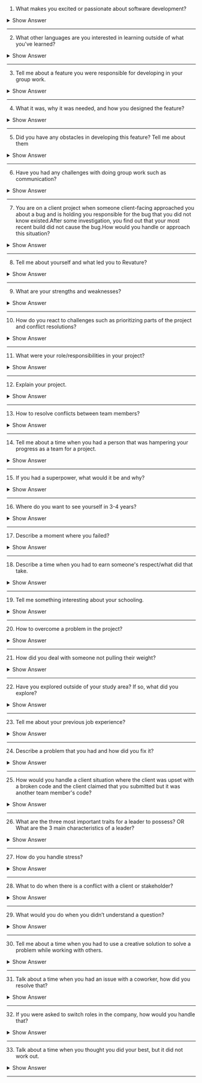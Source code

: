 1.	What makes you excited or passionate about software development?

<details>
<summary> Show Answer </summary>
<blockquote>
 
Sample Answer 1: I want to be a software developer because designing computer programs lets me use my creative and problem-solving skills.Software development wasn't my initial career path, but I'm glad I discovered it.In college, I originally studied communications.After obtaining my bachelor's degree in communications, I accepted a job as an editor at a publishing firm.I was responsible for correcting grammatical and stylistic mistakes in clients' work.While I was good at my job and worked hard, the position didn't excite me, so I searched for something more fulfilling.I learned more about the subject via online resources and began to teach myself basic concepts.Eventually, I earned a bachelor's degree in computer science.I enjoyed the challenges that my education presented, and I'm very excited to work as a professional software developer and use the versatile skills that this career demands.

Sample answer 2: I am a Mathematics student.In my eyes, Mathematics is the tool used by the nature to communicate with humans.Similarly, programming is the tool used by humans to communicate with computers.It feels like a great achievement when you finally get the code right after weeks of debugging.Seriously, those who have never done programming will never know the feeling.It feels like a savior when you figure out and implement the edge cases beforehand.In short, programming is challenging, gives me thrills, and gives a workout to my brain.That’s why I’m passionate about programming.

</details>
</blockquote>

------------
 
2.	What other languages are you interested in learning outside of what you've learned?

<details>
<summary> Show Answer </summary>
<blockquote>
 
Sample Answer: Related to technical languages and choose an answer on why did you choose that programming language.

Sample answer: I would learn German and Spanish.I choose German because the vocabulary is similar to English.I choose Spanish as its widely spoken.These 2 languages might help me in my career upliftment as well.
 
</details>
</blockquote>
 
-----------


3.	Tell me about a feature you were responsible for developing in your group work.

<details>
<summary> Show Answer </summary>
<blockquote>
 
Sample answer: I created a utility that helps convert the excel data to a format that my company’s platform supports.

</details>
</blockquote>
 
------------
 
4.	What it was, why it was needed, and how you designed the feature?

<details>
<summary> Show Answer </summary>
<blockquote>
 
Sample answer: A conversion utility that converts all the excel data into a specific format, which was manually done earlier, and when we developed this, it saved a lot of time along with accuracy.
 
</details>
</blockquote>
 
------------

5.	Did you have any obstacles in developing this feature? Tell me about them

<details>
<summary> Show Answer </summary>
<blockquote>
 
Sample answer: I was developing this utility in my available time and I couldn’t spend my work hours.Hence, was concerned about time management but I managed to complete the utility along with my other project works.
 
</details>
</blockquote>
 
--------------

6.	Have you had any challenges with doing group work such as communication?

<details>
<summary> Show Answer </summary>
<blockquote>
 
Sample Answer: 
Lack of clarity
Trust issues
Personality conflicts
Withholding information
Lack of communication
Reduced engagement
Excessive staff numbers
Interior competition
Sample scenario: When I was working with a team of 10 people on a project of content creation, everyone had multiple opinions about executing the task.At times, it led to personal conflicts as well.We, as a team, decided to talk about this and come up with a common strategy that everyone supports and we were successful in accomplishing that.Initially, we had struggled to come up with a common solution due to communication barriers but we figured out ways to resolve and the task is successfully executed.
 
</details>
</blockquote>

---------------


7.	You are on a client project when someone client-facing approached you about a bug and is holding you responsible for the bug that you did not know existed.After some investigation, you find out that your most recent 
build did not cause the bug.How would you handle or approach this situation?

<details>
<summary> Show Answer </summary>
<blockquote>
 
If you are an ethical and empathetic person you own up to this and let the chips fall where they may.You need to ensure that when you notify your client of the fault, you also inform them of how this mistake occurred and how it will never occur again with documented changes in processes and tests to catch any similar issue in the future.Even though the broken code is from someone else and you are not at fault, do not come up with reasons defending your part.Instead, try to take responsibility and come up with solutions to resolve this problem.That way, you portray yourself as a good and responsible team player.

</details>
</blockquote>
 
-------------

8.	Tell me about yourself and what led you to Revature?

<details>
<summary> Show Answer </summary>
<blockquote>
 
Sample Answer: Good morning.I want to thank everyone for giving me this golden opportunity to introduce myself.My name is ABC, and I am from Bombay.I am a computer science graduate from XYZ university.I now work as an intern at Youth Foundation, and I am a big fan of soccer and gymnastics.My goal is to build a successful career as an XYZ, which can help the company and me personally.My strengths are my positive attitude, punctuality, and interpersonal skills.My weakness is my emotional nature.This is all about me.Thanks once again for this wonderful chance.

Revature is a well-reputed company with numerous opportunities on learning platforms.It has got a good working environment and the knowledge and career opportunities that Revature provides is much essential for the current industry.Also, Revature’s business model is unique which made me choose them without a second thought.

</details>
</blockquote>
 
---------------
 
9.	What are your strengths and weaknesses?

<details>
<summary> Show Answer </summary>
<blockquote>
 
Sample Answer: To state my strength and weakness can be a little confusing because both two concepts are the same for me.My quality of being self-motivated.I can work hard and consistently to achieve a goal if that helps me in growing and learning.I can motivate myself to do a task even when there are multiple obstacles, and I can complete it.However, my weakness is being over-self-motivated cause in that process I lose myself and get too goal-oriented it is a team task then my self-goals become a burden for them and as a result, I come across clashes and group breakdowns.I have been working on this for the last few months where I set a limit for myself and the team and try not to affect my goals and objectives and become the pressure for others.

(For the most part, strengths should include your soft skills.This question is mostly asked to check a candidate’s behavioral skills, your technical skills are tested in your technical interview.No, mentioning your weakness will not affect your performance negatively.However, saying that you have no weaknesses will make you sound arrogant.)

</details>
</blockquote>

--------------

10.	How do you react to challenges such as prioritizing parts of the project and conflict resolutions?

<details>
<summary> Show Answer </summary>
<blockquote>

Ways to manage conflict resolution:
1.Talk with the other person
2.Focus on behavior and events, not on personalities
3.Listen carefully
4.Identify points of agreement and disagreement
5.Prioritize the areas of conflict
6.Develop a plan to work on each conflict
7.Follow through on your plan
8.Build on your success

Sample answer: When I am assigned a project, I would segregate the project modules based on the stages of development.I will make sure that the phase is streamlined with the execution along with the entire team.Also, regular one-on-one and proper communication would resolve most of the conflicts.

</details>
</blockquote>

-------------

11.	What were your role/responsibilities in your project?

<details>
<summary> Show Answer </summary>
<blockquote>

(Should get the details from their respective portfolios)
 
</details>
</blockquote>

-------------

12.	Explain your project.

<details>
<summary> Show Answer </summary>
<blockquote>
 
(Should get the details from their respective portfolios)

</details>
</blockquote>
 
-------------

13.	How to resolve conflicts between team members?

<details>
<summary> Show Answer </summary>
<blockquote>
 
Sample Answer: When faced with a conflict, I like to ask questions and understand my coworker’s perspectives.This helps keep the situation calm and helps them feel like they’re being heard, and after this, I’ve found it’s much easier to come to an agreement or compromise while both staying a lot calmer.

</details>
</blockquote>

---------------

14.	Tell me about a time when you had a person that was hampering your progress as a team for a project.

<details>
<summary> Show Answer </summary>
<blockquote>

Sample Answer:  "I participated in a fellowship program over the summer as a part of my studies.Through the program, I was able to conduct a research project of my using university resources, like the library's special collections archive, to support my work.I worked alongside three other fellows who were taking part in the program and conducting their projects.We collaborated while forming our research questions, and one of my coworkers was particularly negative about my approach to my project.I wanted to understand her concerns, so I asked her about them in one of our collaborative meetings.
Unfortunately, she avoided my question.Afterward, I spoke with my research mentor and asked for her guidance.My mentor advised me to speak with my coworker privately, so I invited her to get coffee with me later that day.During our conversation, I asked for her feedback about my project.I realized she was planning on using the same archive as me to support her research and had concerns regarding the availability of the space and resources.I reassured her that she would have access as well, and together we created a schedule that worked for the both of us."

</details>
</blockquote>

--------------

15.	If you had a superpower, what would it be and why?

<details>
<summary> Show Answer </summary>
<blockquote>

Sample Answer: “My superpower would have to be super-speed, like The Flash.I like to be productive and make the most out of every minute of the day.As it pertains to work, I perform tasks at a torrid pace.This not only keeps me focused and engaged for long periods, but it also allows me to do more than most workers can in a full, 8-hour workday.”


</details>
</blockquote>

--------------

16.	Where do you want to see yourself in 3-4 years?

<details>
<summary> Show Answer </summary>
<blockquote>
 
Sample Answer 1: I firmly believe in self-development and knowledge enhancement, so for sure, I will develop myself and gain more knowledge in the next 5 years to be a better version of myself.So, I and my organization can grow together.

Sample Answer 2: In the next five years, I want to see myself as more responsible, knowledgeable, and experienced.I will make sure that I explore skills and used opportunities so that I can contribute and share my knowledge, see myself learning and growing with every experience and last of course want to be happy.

</details>
</blockquote>

--------------

17.	Describe a moment where you failed?

<details>
<summary> Show Answer </summary>
<blockquote>

Sample Answer: “When I started my first internship, I was overly eager to go the extra mile.I agreed to take on unrealistic deadlines with coworkers.I was late completing at least one task each week, and my coworkers were not happy with me.After that experience, I devised a tracking system to make sure I knew how long each task would realistically take and made sure never to fall behind again.I understand now that it’s better to give a longer timeline and be early than promising the moon and fail to deliver.”

</details>
</blockquote>

---------------

18.	Describe a time when you had to earn someone's respect/what did that take.

<details>
<summary> Show Answer </summary>
<blockquote>

Sample Answer: I believe that respect is something that we must earn through our actions and not demand it.Treating everyone equally, being empathetic, and being courteous would make anyone respect us.All it takes is to treat others in the way that we have to be treated.

</details>
</blockquote>

--------------

19.	Tell me something interesting about your schooling.

<details>
<summary> Show Answer </summary>
<blockquote>
 

Sample answer 1: My school's name is XYZ.It has a big ground.on.Every competition is conducted on the ground only.My school has 90-100 teachers.Our teachers are very polite to every Student.My school is very clean and neat.It has Cameras in every corner.Teachers are not very strict.They always pay attention to each student.

Sample answer 2: School life is a golden era.For me the memories of school life are unforgettable.I used to cherish all the moments of my life.Although I was not much concerned about my career at that time still I knew that I need to work hard in my academics.I use to participate in many co-curricular activities like singing, dancing, debates, something out of waste, sketching and so I was quite popular in my school.And finally, in the last year of my school, I was made the head girl of my school which is the most memorable moment of my life.Not only me I think school days are memorable for everyone.
 
</blockquote> 
</details>

----------

20.	How to overcome a problem in the project?

<details>
<summary> Show Answer </summary>
<blockquote>
 
Sample answer 1: At my current job, a client called late Friday afternoon with an urgent question about their project status.Usually, my boss directly interacts with our clients, but he'd already left for the weekend.I told the client that while I might not know the exact answer, I could help because I was also working on the project.The client was fine with that.We worked through the question together, and I was able to provide enough information that the client felt the rest could wait until Monday.I left a detailed note for my boss asking him to check in with the client on Monday.

Sample answer 2: When the software development of our new product stalled, I coordinated the team that managed to get the schedule back on track.We were able to successfully troubleshoot the issues and solve the problems, within a very short period, and without completely burning out our team.I was able to do this by motivating the senior engineering team to brainstorm a technologically innovative solution that would solve the customer’s issues with fewer development hours on our end.
 
</details>
</blockquote>

-------------

21.	How did you deal with someone not pulling their weight?

<details>
<summary> Show Answer </summary>
<blockquote>
 
Sample answer 1: I had a colleague who always wanted things done his way, invariably getting into confrontations with many co-workers.I had to team up with him on a month-long social media campaign to develop creative post ideas and strategically schedule them for maximum reach and engagement.I was tactful and kept my cool throughout.When we disagreed, I heard him out.If I still believed that my idea was better, I supported it with enough data and proven theories to convince him.Ultimately, the campaign was a success, and my colleague came to respect me greatly.

Sample answer 2: A team member was finding it difficult to contribute because they were unclear as to what their role was.I helped resolve the situation by creating a more detailed work plan that specified each member's role and responsibilities on the project.
 
</details>
</blockquote>
 
-----------

22.	Have you explored outside of your study area? If so, what did you explore?

<details>
<summary> Show Answer </summary>
<blockquote>
 
Sample Answer: My outside interests are spending quality time with my family, watching Anime, and playing games.

Sample Answer: Cricket is my outside interest.In my free time, I spend more time on this game.Play and watch cricket matches and spend time with my family.Also, I love to play guitar and like photography.
 
</details>
</blockquote>
 
------------
23.	Tell me about your previous job experience?

<details>
<summary> Show Answer </summary>
<blockquote>
 
Sample answer 1: Most of my professional experience has led me up to this administrative secretary role.I’ve been working in the field for almost ten years now.I got my first position as an office assistant when I was 18 – a position that required a lot of communication with both co-workers and customers.I’m interested in this position specifically because it would allow me to expand my leadership potential and continue working in an environment in which I have a great deal of experience.

Sample answer 2: The last time I worked as a language assistant, I found the work interesting but sometimes hard.I learned a lot from my work experience.On one occasion I found two boys fighting in the playground.I managed to calm them down by being calm myself.I asked them what had happened and helped them to resolve their fight themselves.I thought that in a situation like that I would get angry myself, and perhaps take sides, but I did not. I think that this was a great lesson for me.
 
</details>
</blockquote>
 
------------

24.	Describe a problem that you had and how did you fix it?

<details>
<summary> Show Answer </summary>
<blockquote>
 
Sample answer 1: I feel that the best way to deal with any challenges is to meet them head-on.When I found that one of my colleagues was saying things that weren't true behind my back, I went to them and talked it through.It turned out they had misunderstood what I had said, and I was able to set the record straight with them, and my supervisor.

Sample answer 2: Once I found a major flaw in the work of one of the most senior members of the department, which could have been very costly to the company if it had been overlooked.I went directly to them and called it to their attention so they could fix it before it affected the outcome.
 
</details>
</blockquote>

--------------
25.	How would you handle a client situation where the client was upset with a broken code and the client claimed that you submitted but it was another team member's code?

<details>
<summary> Show Answer </summary>
<blockquote>
 
•	Empathy is key
•	Saying Sorry
•	Own up and explain what went wrong
If you are an ethical and empathetic person you own up to this and let the chips fall where they may.You need to ensure that when you notify your client of the fault, you also inform them of how this mistake occurred and how it will never occur again with documented changes in processes and tests to catch any similar issue in the future.Even though the broken code is from someone else and you are not at fault, do not come up with reasons defending your part.Instead, try to take responsibility and come up with solutions to resolve this problem.That way, you portray yourself as a good and responsible team player.

</details>
</blockquote>
 
-------------
 
26.	What are the three most important traits for a leader to possess? 
OR
What are the 3 main characteristics of a leader?

<details>
<summary> Show Answer </summary>
<blockquote>
 
Sample answer 1: 
•	Have clear goals and objectives
•	Motivate and support their team members and provide them with the right direction
•	Be empathetic and accountable

Sample answer 2:
•	Inspire Trust
•	Create Vision
•	Execute Strategy
•	Coach Potential
 
</details>
</blockquote>

--------------

27.	How do you handle stress?

<details>
<summary> Show Answer </summary>
<blockquote>
 
Sample answer 1: I'm not a person who has a difficult time with stress.When I'm under pressure, I focus and get the job done.I find it exhilarating to be in a dynamic environment where the pressure is on.

Sample answer 2: When stress does inevitably arise, planning helps me to tackle the situation one step at a time to prioritize what needs to be done efficiently for myself and my colleagues.Some of my best work in streamlining processes has come from stressful situations.

</details>
</blockquote>
 
------------
 
28.	What to do when there is a conflict with a client or stakeholder?

<details>
<summary> Show Answer </summary>
<blockquote>
 
•	Turn conflict into problem-solving
•	Determine if the problem is worth discussing
•	Use the right body language
•	Focus on the facts, not on personal opinions
•	Allow everyone to speak
•	Be mindful of the language
•	Refocus the client on the impact
•	Approach the problem with empathy
Sample answer: I actively readjust my attitude during a conflict situation.This means that I strive to listen to the other person’s point of view without becoming defensive.I also attempt to move the confrontation to a private space to avoid further complications

</details>
</blockquote>
 
------------ 

29.	What would you do when you didn’t understand a question?

<details>
<summary> Show Answer </summary>
<blockquote>
 
Sample answer 1: “I’m sorry, but I didn’t understand the question.Could you say that again, please?”
Sample answer 2: “I’m sorry, but I didn’t quite hear you.Could you say that again, please?”

</details>
</blockquote>
 
-------------
 
30.	Tell me about a time when you had to use a creative solution to solve a problem while working with others.

<details>
<summary> Show Answer </summary>
<blockquote>
 
1.Define the (right) problem
2.Check your mindset
3.Empathize with the players
4.Connect with your purpose
5.Generate ideas
6.Make small bets
7.Get feedback/evaluate options
8.Start again
Sample answer: In my last job, I had to do quite a bit of problem-solving related to our shift scheduling.We had four people quit within a week and the department was severely understaffed.I coordinated a ramp-up of our hiring efforts, I got approval from the department head to offer bonuses for overtime work, and then I found eight employees who were willing to do overtime this month.I think the key problem-solving skills here were taking initiative, communicating clearly, and reacting quickly to solve this problem before it became an even bigger issue.

</details>
</blockquote>
 
------------ 
 
31.	Talk about a time when you had an issue with a coworker, how did you resolve that?

<details>
<summary> Show Answer </summary>
<blockquote>
 
Sample answer 1: Once, a co-worker and I disagreed on the way an unsatisfied customer was dealt with.I decided to meet with them one on one to talk and resolve our dispute peacefully.We both agreed that our goal was to keep the customer happy and came to a compromise that consisted of both of our ideas.

Sample answer 2: I’ve learned that disagreements and conflicts are part of work whether I like it or not.I’ve also learned that, without conflict, there’s no progress.So, if a conflict arises, that means there’s room for progress and scope for improvement in that space.I must tread carefully and take it slowly so as not to offend others or complicate circumstances.I take enough time to assess the situation and once I gain a clear understanding of the situation, I will take care of them to resolve the conflict.

</details>
</blockquote>
 
------------- 
 
32.	If you were asked to switch roles in the company, how would you handle that?

<details>
<summary> Show Answer </summary>
<blockquote>
 
Sample answer 1: When I was promoted from sales clerk to store manager, I was nervous about the changes that would come along with my transition into a leadership role.There have been moments in my career when I have looked to others to act as leaders because I was intimidated by the responsibility of managing a team.I overcame that fear, and through my strong leadership and interpersonal skills, we received a good rating of employee satisfaction on our most recent survey.

Sample answer 2: I manage change by first seeking to understand the reason for the change.I then immediately changed as needed to support the workplace and my team.As someone who seeks ways to improve my work environment, I welcome change.

</details>
</blockquote>
 
-----------
 
33.	Talk about a time when you thought you did your best, but it did not work out.

<details>
<summary> Show Answer </summary>
<blockquote>
 
The best way to answer this question is to talk about a specific example of a time you made a mistake: Briefly explain what the mistake was, but don't dwell on it.Quickly switch over to what you learned or how you improved, after making that mistake.

Sample Answer: One thing I have learned from past mistakes is when to ask for help.I have learned that it is far better to ask for clarification and solve an issue right away than to be unsure.I know that your company emphasizes teamwork and the need to be in constant communication with one another, and I think my ability to ask (and answer) questions of my peers would help me fit in very well with your company culture.

</details>
</blockquote>

--------------
 



 


